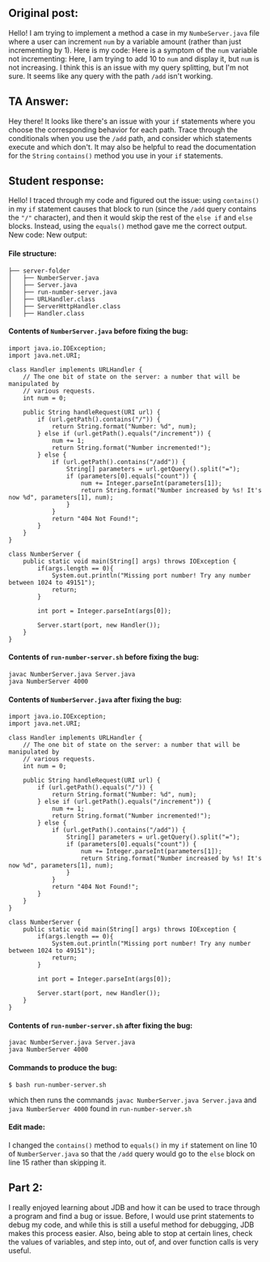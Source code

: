 ## Original post:
Hello! I am trying to implement a method a case in my `NumbeServer.java` file where a user can increment `num` by a variable amount (rather than just incrementing by 1).
Here is my code:
Here is a symptom of the `num` variable not incrementing:
Here, I am trying to add 10 to `num` and display it, but `num` is not increasing. I think this is an issue with my query splitting, but I'm not sure. 
It seems like any query with the path `/add` isn't working. 

## TA Answer:
Hey there! It looks like there's an issue with your `if` statements where you choose the corresponding behavior for each path. Trace through the conditionals when you use the `/add` path, and consider which statements execute and 
which don't. It may also be helpful to read the documentation for the `String` `contains()` method you use in your `if` statements.

## Student response:
Hello! I traced through my code and figured out the issue: using `contains()` in my `if` statement causes that block to run (since the `/add` query contains the `"/"` character), and then it would skip the rest of the `else if` 
and `else` blocks. Instead, using the `equals()` method gave me the correct output. 
New code: 
New output:


#### File structure:
```
├── server-folder
│   ├── NumberServer.java
│   ├── Server.java
│   ├── run-number-server.java
│   ├── URLHandler.class
│   ├── ServerHttpHandler.class
│   ├── Handler.class
```

#### Contents of `NumberServer.java` __before__ fixing the bug:
```
import java.io.IOException;
import java.net.URI;

class Handler implements URLHandler {
    // The one bit of state on the server: a number that will be manipulated by
    // various requests.
    int num = 0;

    public String handleRequest(URI url) {
        if (url.getPath().contains("/")) {
            return String.format("Number: %d", num);
        } else if (url.getPath().equals("/increment")) {
            num += 1;
            return String.format("Number incremented!");
        } else {
            if (url.getPath().contains("/add")) {
                String[] parameters = url.getQuery().split("=");
                if (parameters[0].equals("count")) {
                    num += Integer.parseInt(parameters[1]);
                    return String.format("Number increased by %s! It's now %d", parameters[1], num);
                }
            }
            return "404 Not Found!";
        }
    }
}

class NumberServer {
    public static void main(String[] args) throws IOException {
        if(args.length == 0){
            System.out.println("Missing port number! Try any number between 1024 to 49151");
            return;
        }

        int port = Integer.parseInt(args[0]);

        Server.start(port, new Handler());
    }
}
```
#### Contents of `run-number-server.sh` __before__ fixing the bug:
```
javac NumberServer.java Server.java
java NumberServer 4000
```

#### Contents of `NumberServer.java` __after__ fixing the bug:
```
import java.io.IOException;
import java.net.URI;

class Handler implements URLHandler {
    // The one bit of state on the server: a number that will be manipulated by
    // various requests.
    int num = 0;

    public String handleRequest(URI url) {
        if (url.getPath().equals("/")) {
            return String.format("Number: %d", num);
        } else if (url.getPath().equals("/increment")) {
            num += 1;
            return String.format("Number incremented!");
        } else {
            if (url.getPath().contains("/add")) {
                String[] parameters = url.getQuery().split("=");
                if (parameters[0].equals("count")) {
                    num += Integer.parseInt(parameters[1]);
                    return String.format("Number increased by %s! It's now %d", parameters[1], num);
                }
            }
            return "404 Not Found!";
        }
    }
}

class NumberServer {
    public static void main(String[] args) throws IOException {
        if(args.length == 0){
            System.out.println("Missing port number! Try any number between 1024 to 49151");
            return;
        }

        int port = Integer.parseInt(args[0]);

        Server.start(port, new Handler());
    }
}
```
#### Contents of `run-number-server.sh` __after__ fixing the bug:
```
javac NumberServer.java Server.java
java NumberServer 4000
```

#### Commands to produce the bug:
```
$ bash run-number-server.sh
```
which then runs the commands `javac NumberServer.java Server.java` and `java NumberServer 4000` found in `run-number-server.sh`

#### Edit made: 
I changed the `contains()` method to `equals()` in my `if` statement on line 10 of `NumberServer.java` so that the `/add` query would go to the `else` block on line 15 rather than skipping it.


## Part 2:
I really enjoyed learning about JDB and how it can be used to trace through a program and find a bug or issue. Before, I would use print statements to debug my code, and while this is still
a useful method for debugging, JDB makes this process easier. Also, being able to stop at certain lines, check the values of variables, and step into, out of, and over function calls is very useful.




